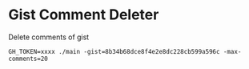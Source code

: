 # Gist Comment Deleter

Delete comments of gist

```
GH_TOKEN=xxxx ./main -gist=8b34b68dce8f4e2e8dc228cb599a596c -max-comments=20
```
